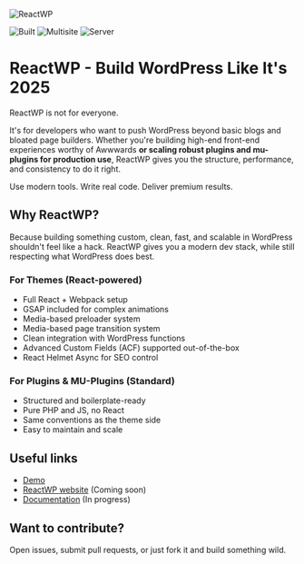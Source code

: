 ![ReactWP](https://reactwp.com/github-image/banner-black.jpg)

![Built](https://img.shields.io/badge/Built-Webpack-blue)
![Multisite](https://img.shields.io/badge/Multisite-Supported-brightgreen)
![Server](https://img.shields.io/badge/Server-PHP-orange)

# ReactWP - Build WordPress Like It's 2025

ReactWP is not for everyone.

It's for developers who want to push WordPress beyond basic blogs and bloated page builders. Whether you're building high-end front-end experiences worthy of Awwwards **or scaling robust plugins and mu-plugins for production use**, ReactWP gives you the structure, performance, and consistency to do it right.

Use modern tools. Write real code. Deliver premium results.

## Why ReactWP?

Because building something custom, clean, fast, and scalable in WordPress shouldn't feel like a hack. ReactWP gives you a modern dev stack, while still respecting what WordPress does best.

### For Themes (React-powered)

- Full React + Webpack setup
- GSAP included for complex animations
- Media-based preloader system
- Media-based page transition system
- Clean integration with WordPress functions
- Advanced Custom Fields (ACF) supported out-of-the-box
- React Helmet Async for SEO control

### For Plugins & MU-Plugins (Standard)

- Structured and boilerplate-ready
- Pure PHP and JS, no React
- Same conventions as the theme side
- Easy to maintain and scale

## Useful links

- [Demo](https://github.com/studiochampgauche/studiochampgauche-network)
- [ReactWP website](https://reactwp.com) (Coming soon)
- [Documentation](https://reactwp.com/docs) (In progress)

## Want to contribute?

Open issues, submit pull requests, or just fork it and build something wild.